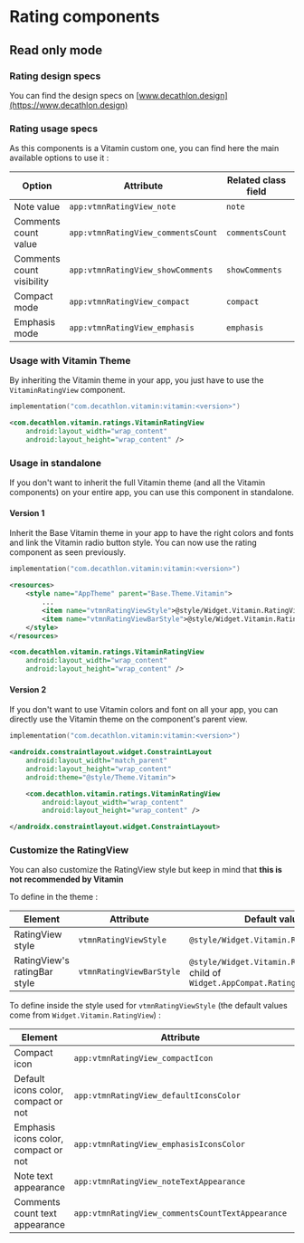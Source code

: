 # Rating components

## Read only mode

### Rating design specs

You can find the design specs on [www.decathlon.design](https://www.decathlon.design)

### Rating usage specs

As this components is a Vitamin custom one, you can find here the main available options to use it :

| Option                    | Attribute                          | Related class field | Default value |
|---------------------------|------------------------------------|---------------------|---------------|
| Note value                | `app:vtmnRatingView_note`          | `note`              | `0`           |
| Comments count value      | `app:vtmnRatingView_commentsCount` | `commentsCount`     | `0`           |
| Comments count visibility | `app:vtmnRatingView_showComments`  | `showComments`      | `false`       |
| Compact mode              | `app:vtmnRatingView_compact`       | `compact`           | `false`       |
| Emphasis mode             | `app:vtmnRatingView_emphasis`      | `emphasis`          | `false`       |

### Usage with Vitamin Theme

By inheriting the Vitamin theme in your app, you just have to use the `VitaminRatingView` component.

```kotlin 
implementation("com.decathlon.vitamin:vitamin:<version>")
```
```xml
<com.decathlon.vitamin.ratings.VitaminRatingView
    android:layout_width="wrap_content"
    android:layout_height="wrap_content" />
```

### Usage in standalone

If you don't want to inherit the full Vitamin theme (and all the Vitamin components) on your entire app, you can use this component in standalone.

#### Version 1

Inherit the Base Vitamin theme in your app to have the right colors and fonts and link the Vitamin radio button style.
You can now use the rating component as seen previously.

```kotlin
implementation("com.decathlon.vitamin:vitamin:<version>")
```

```xml
<resources>
    <style name="AppTheme" parent="Base.Theme.Vitamin">
        ...
        <item name="vtmnRatingViewStyle">@style/Widget.Vitamin.RatingView</item>
        <item name="vtmnRatingViewBarStyle">@style/Widget.Vitamin.RatingView.Bar</item>
    </style>
</resources>
```

```xml
<com.decathlon.vitamin.ratings.VitaminRatingView
    android:layout_width="wrap_content"
    android:layout_height="wrap_content" />
```

#### Version 2


If you don't want to use Vitamin colors and font on all your app, you can directly use the Vitamin theme on the component's parent view.

```kotlin
implementation("com.decathlon.vitamin:vitamin:<version>")
```

```xml
<androidx.constraintlayout.widget.ConstraintLayout
    android:layout_width="match_parent"
    android:layout_height="wrap_content"
    android:theme="@style/Theme.Vitamin">

    <com.decathlon.vitamin.ratings.VitaminRatingView
        android:layout_width="wrap_content"
        android:layout_height="wrap_content" />

</androidx.constraintlayout.widget.ConstraintLayout>
```

### Customize the RatingView
You can also customize the RatingView style but keep in mind that **this is not recommended by Vitamin**

To define in the theme :


| Element                      | Attribute                | Default value                                                                       |
|------------------------------|--------------------------|-------------------------------------------------------------------------------------|
| RatingView style             | `vtmnRatingViewStyle`    | `@style/Widget.Vitamin.RatingView`                                                  |
| RatingView's ratingBar style | `vtmnRatingViewBarStyle` | `@style/Widget.Vitamin.RatingView.Bar`, child of `Widget.AppCompat.RatingBar.Small` |


To define inside the style used for `vtmnRatingViewStyle` (the default values come from `Widget.Vitamin.RatingView`) :


| Element                              | Attribute                                        | Related class field           | Default value                                    |
|--------------------------------------|--------------------------------------------------|-------------------------------|--------------------------------------------------|
| Compact icon                         | `app:vtmnRatingView_compactIcon`                 | `compactIcon`                 | `@drawable/ic_vtmn_star_fill`                    |
| Default icons color, compact or not  | `app:vtmnRatingView_defaultIconsColor`           | `defaultIconsColor`           | `?attr/vtmnContentPrimary`                       |
| Emphasis icons color, compact or not | `app:vtmnRatingView_emphasisIconsColor`          | `emphasisIconsColor`          | `?attr/vtmnContentActive`                        |
| Note text appearance                 | `app:vtmnRatingView_noteTextAppearance`          | `noteTextAppearance`          | `@style/TextAppearance.Vitamin.Ratings.Note`     |
| Comments count text appearance       | `app:vtmnRatingView_commentsCountTextAppearance` | `commentsCountTextAppearance` | `@style/TextAppearance.Vitamin.Ratings.Comments` |

